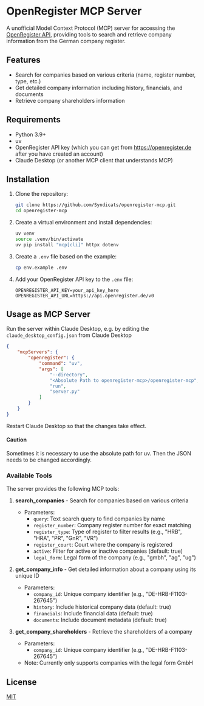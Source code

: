 # OpenRegister MCP Server

A unofficial Model Context Protocol (MCP) server for accessing the [OpenRegister API](https://openregister.de/), providing tools to search and retrieve company information from the German company register.

## Features

- Search for companies based on various criteria (name, register number, type, etc.)
- Get detailed company information including history, financials, and documents
- Retrieve company shareholders information

## Requirements

- Python 3.9+
- uv
- OpenRegister API key (which you can get from https://openregister.de after you have created an account)
- Claude Desktop (or another MCP client that understands MCP)

## Installation

1. Clone the repository:
   ```bash
   git clone https://github.com/Syndicats/openregister-mcp.git
   cd openregister-mcp
   ```

2. Create a virtual environment and install dependencies:
   ```bash
   uv venv
   source .venv/bin/activate
   uv pip install "mcp[cli]" httpx dotenv
   ```

3. Create a `.env` file based on the example:
   ```bash
   cp env.example .env
   ```

4. Add your OpenRegister API key to the `.env` file:
   ```
   OPENREGISTER_API_KEY=your_api_key_here
   OPENREGISTER_API_URL=https://api.openregister.de/v0
   ```

## Usage as MCP Server

Run the server within Claude Desktop, e.g. by editing the `claude_desktop_config.json` from Claude Desktop

```json
{
    "mcpServers": {
        "openregister": {
            "command": "uv",
            "args": [
                "--directory",
                "<Absolute Path to openregister-mcp>/openregister-mcp",
                "run",
                "server.py"
            ]
        }
    }
}
```

Restart Claude Desktop so that the changes take effect.

#### Caution
Sometimes it is necessary to use the absolute path for uv. Then the JSON needs to be changed accordingly.

### Available Tools

The server provides the following MCP tools:

1. **search_companies** - Search for companies based on various criteria
   - Parameters:
     - `query`: Text search query to find companies by name
     - `register_number`: Company register number for exact matching
     - `register_type`: Type of register to filter results (e.g., "HRB", "HRA", "PR", "GnR", "VR")
     - `register_court`: Court where the company is registered
     - `active`: Filter for active or inactive companies (default: true)
     - `legal_form`: Legal form of the company (e.g., "gmbh", "ag", "ug")

2. **get_company_info** - Get detailed information about a company using its unique ID
   - Parameters:
     - `company_id`: Unique company identifier (e.g., "DE-HRB-F1103-267645")
     - `history`: Include historical company data (default: true)
     - `financials`: Include financial data (default: true)
     - `documents`: Include document metadata (default: true)

3. **get_company_shareholders** - Retrieve the shareholders of a company
   - Parameters:
     - `company_id`: Unique company identifier (e.g., "DE-HRB-F1103-267645")
   - Note: Currently only supports companies with the legal form GmbH

## License

[MIT](LICENSE)